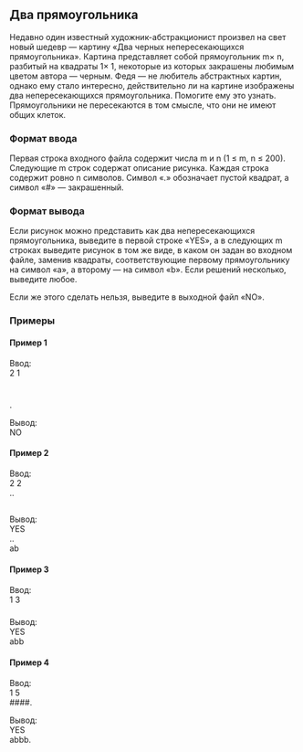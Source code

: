 ## Два прямоугольника

Недавно один известный художник-абстракционист произвел на свет новый шедевр — картину «Два черных непересекающихся 
прямоугольника». Картина представляет собой прямоугольник m× n, разбитый на квадраты 1× 1, некоторые из которых
закрашены любимым цветом автора — черным. Федя — не любитель абстрактных картин, однако ему стало интересно, 
действительно ли на картине изображены два непересекающихся прямоугольника. Помогите ему это узнать. Прямоугольники не 
пересекаются в том смысле, что они не имеют общих клеток. 

### Формат ввода

Первая строка входного файла содержит числа m и n (1 ≤ m, n ≤ 200). Следующие m строк содержат описание рисунка. 
Каждая строка содержит ровно n символов. Символ «.» обозначает пустой квадрат, а символ «#» — закрашенный. 

### Формат вывода

Если рисунок можно представить как два непересекающихся прямоугольника, выведите в первой строке «YES», а в следующих 
m строках выведите рисунок в том же виде, в каком он задан во входном файле, заменив квадраты, соответствующие первому 
прямоугольнику на символ «a», а второму — на символ «b». Если решений несколько, выведите любое.

Если же этого сделать нельзя, выведите в выходной файл «NO».

### Примеры
#### Пример 1
Ввод:  
2 1  
#  
.     

Вывод:  
NO  

#### Пример 2
Ввод:  
2 2  
..  
##    

Вывод:  
YES  
..  
ab  

#### Пример 3
Ввод:  
1 3  
###      

Вывод:  
YES  
abb    

#### Пример 4
Ввод:  
1 5  
####.     

Вывод:  
YES  
abbb.    